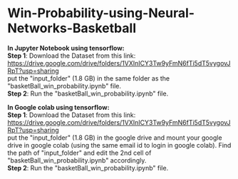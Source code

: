 # Win-Probability-using-Neural-Networks-Basketball

**In Jupyter Notebook using tensorflow:** <br>
**Step 1**: Download the Dataset from this link: https://drive.google.com/drive/folders/1VXInICY3Tw9yFmN6fTi5dT5vygovJRpT?usp=sharing <br>
  put the "input_folder" (1.8 GB) in the same folder as the "basketBall_win_probability.ipynb" file. <br>
**Step 2**: Run the "basketBall_win_probability.ipynb" file. <br>


**In Google colab using tensorflow:** <br>
**Step 1**: Download the Dataset from this link: https://drive.google.com/drive/folders/1VXInICY3Tw9yFmN6fTi5dT5vygovJRpT?usp=sharing <br>
  put the "input_folder" (1.8 GB) in the google drive and mount your google drive in google colab (using the same email id to login in google colab).
  Find the path of "input_folder" and edit the 2nd cell of "basketBall_win_probability.ipynb" accordingly. <br>
**Step 2**: Run the "basketBall_win_probability.ipynb" file. <br>
